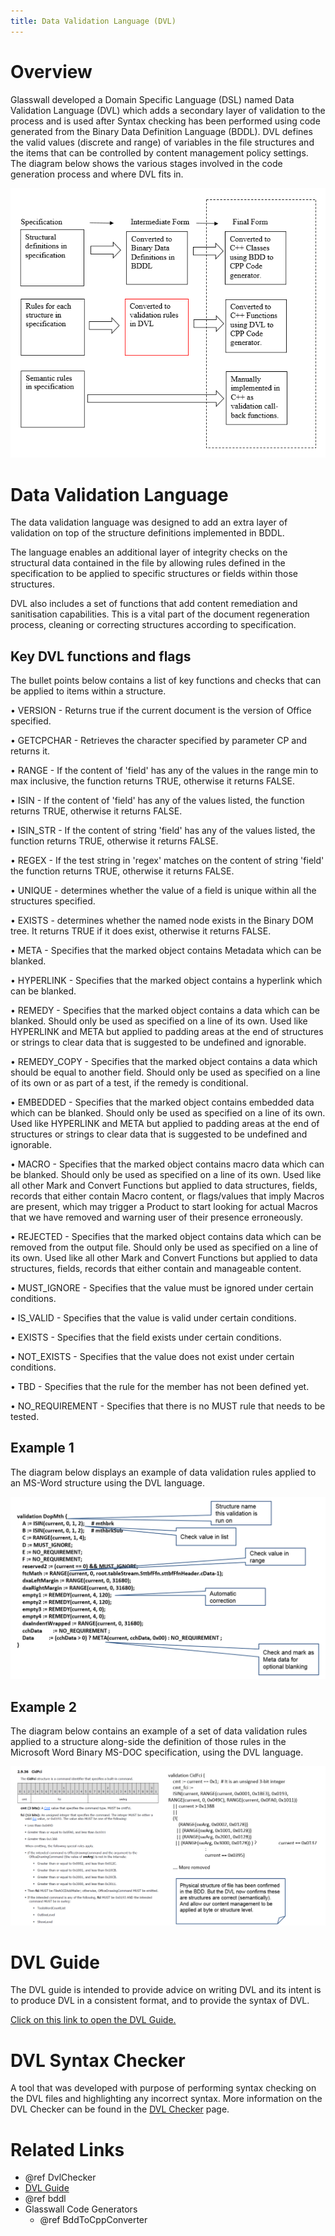 ```yaml
---
title: Data Validation Language (DVL)
---
```


# Overview

Glasswall developed a Domain Specific Language (DSL) named Data Validation Language (DVL) which adds a secondary layer of validation to the process and is used after Syntax checking has been performed using code generated from the Binary Data Definition Language (BDDL). DVL defines the valid values (discrete and range) of variables in the file structures and the items that can be controlled by content management policy settings. The diagram below shows the various stages involved in the code generation process and where DVL fits in.


![DVL Process](../img/DVLProcDia.PNG)

# Data Validation Language 

The data validation language was designed to add an extra layer of validation on top of the structure definitions implemented in BDDL. 

The language enables an additional layer of integrity checks on the structural data contained in the file by allowing rules defined in the specification to be applied to specific structures or fields within those structures.

DVL also includes a set of functions that add content remediation and sanitisation capabilities. This is a vital part of the document regeneration process, cleaning or correcting structures according to specification.


## Key DVL functions and flags 

The bullet points below contains a list of key functions and checks that can be applied to items within a structure.

•	VERSION - Returns true if the current document is the version of Office specified.

•	GETCPCHAR - Retrieves the character specified by parameter CP and returns it.

•	RANGE - If the content of 'field' has any of the values in the range min to max inclusive, the function returns TRUE, otherwise it returns FALSE.

•	ISIN - If the content of 'field' has any of the values listed, the function returns TRUE, otherwise it returns FALSE.

•	ISIN_STR - If the content of string 'field' has any of the values listed, the function returns TRUE, otherwise it returns FALSE.

•	REGEX - If the test string in 'regex' matches on the content of string 'field' the function returns TRUE, otherwise it returns FALSE.

•	UNIQUE - determines whether the value of a field is unique within all the structures specified.

•	EXISTS - determines whether the named node exists in the Binary DOM tree. It returns TRUE if it does exist, otherwise it returns FALSE.

•	META - Specifies that the marked object contains Metadata which can be blanked.

•	HYPERLINK - Specifies that the marked object contains a hyperlink which can be blanked.

•	REMEDY - Specifies that the marked object contains a data which can be blanked. Should only be used as specified on a line of its own. Used like HYPERLINK and META but applied to padding areas at the end of structures or strings to clear data that is suggested to be undefined and ignorable.

•	REMEDY_COPY - Specifies that the marked object contains a data which should be equal to another field. Should only be used as specified on a line of its own or as part of a test, if the remedy is conditional.

•	EMBEDDED - Specifies that the marked object contains embedded data which can be blanked. Should only be used as specified on a line of its own. Used like HYPERLINK and META but applied to padding areas at the end of structures or strings to clear data that is suggested to be undefined and ignorable.

•	MACRO - Specifies that the marked object contains macro data which can be blanked. Should only be used as specified on a line of its own. Used like all other Mark and Convert Functions but applied to data structures, fields, records that either contain Macro content, or flags/values that imply Macros are present, which may trigger a Product to start looking for actual Macros that we have removed and warning user of their presence erroneously.

•	REJECTED - Specifies that the marked object contains data which can be removed from the output file. Should only be used as specified on a line of its own. Used like all other Mark and Convert Functions but applied to data structures, fields, records that either contain and manageable content.

•	MUST_IGNORE - Specifies that the value must be ignored under certain conditions.

•	IS_VALID - Specifies that the value is valid under certain conditions.
 
•	EXISTS - Specifies that the field exists under certain conditions.

•	NOT_EXISTS - Specifies that the value does not exist under certain conditions.
 
•	TBD - Specifies that the rule for the member has not been defined yet.

•	NO_REQUIREMENT - Specifies that there is no MUST rule that needs to be tested. 

## Example 1

The diagram below displays an example of data validation rules applied to an MS-Word structure using the DVL language.


![Alt text](../img/DVLExample1.PNG)

## Example 2

The diagram below contains an example of a set of data validation rules applied to a structure along-side the definition of those rules in the Microsoft Word Binary MS-DOC specification, using the DVL language.

![Alt text](../img/DVLExample2.PNG)

# DVL Guide

The DVL guide is intended to provide advice on writing DVL and its intent is to produce DVL in a consistent format, and to provide the syntax of
DVL. 

[Click on this link to open the DVL Guide.](DVLGuide.pdf "DVLGuide.pdf")

# DVL Syntax Checker

A tool that was developed with purpose of performing syntax checking on
the DVL files and highlighting any incorrect syntax. More information
on the DVL Checker can be found in the [DVL Checker](DvlChecker.md) page.

# Related Links

- @ref DvlChecker
- [DVL Guide](../../artifacts/DVLGuide.docx)
- @ref bddl
- Glasswall Code Generators
	- @ref BddToCppConverter
